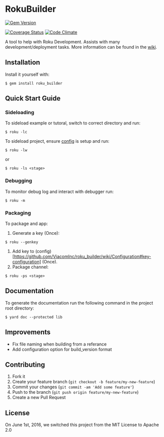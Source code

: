 # RokuBuilder

[![Gem Version](https://badge.fury.io/rb/roku_builder.svg)](https://badge.fury.io/rb/roku_builder)
<!-- [![Build Status](https://travis-ci.org/ViacomInc/roku_builder.svg?branch=master)](https://travis-ci.org/ViacomInc/roku_builder) -->
[![Coverage Status](https://coveralls.io/repos/github/ViacomInc/roku_builder/badge.svg?branch=master)](https://coveralls.io/github/ViacomInc/roku_builder?branch=master)
[![Code Climate](https://codeclimate.com/github/ViacomInc/roku_builder/badges/gpa.svg)](https://codeclimate.com/github/ViacomInc/roku_builder)

A tool to help with Roku Development. Assists with many development/deployment
tasks. More information can be found in the [wiki](https://github.com/ViacomInc/roku_builder/wiki).

## Installation

Install it yourself with:

    $ gem install roku_builder

## Quick Start Guide

### Sideloading

To sideload example or tutoral, switch to correct directory and run:

    $ roku -lc

To sideload project, ensure [config](https://github.com/ViacomInc/roku_builder/wiki/Configuration#project-configuration) is setup and run:

    $ roku -lw

or

    $ roku -ls <stage>

### Debugging

To monitor debug log and interact with debugger run:

    $ roku -m

### Packaging

To package and app:

  1. Generate a key (Once):

    $ roku --genkey

  1. Add key to (config)[https://github.com/ViacomInc/roku_builder/wiki/Configuration#key-configuration] (Once).
  1. Package channel:

    $ roku -ps <stage>

## Documentation

To generate the documentation run the following command in the project root
directory:

    $ yard doc --protected lib


## Improvements

 * Fix file naming when building from a referance
 * Add configuration option for build_version format

## Contributing

1. Fork it
2. Create your feature branch (`git checkout -b feature/my-new-feature`)
3. Commit your changes (`git commit -am 'Add some feature'`)
4. Push to the branch (`git push origin feature/my-new-feature`)
5. Create a new Pull Request

## License

On June 1st, 2016, we switched this project from the MIT License to Apache 2.0
